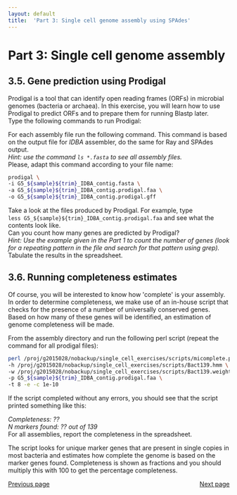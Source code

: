 ```yaml
---
layout: default
title:  'Part 3: Single cell genome assembly using SPAdes'
---
```


# Part 3: Single cell genome assembly

## 3.5. Gene prediction using Prodigal


Prodigal is a tool that can identify open reading frames (ORFs) in microbial genomes (bacteria or archaea). 
In this exercise, you will learn how to use Prodigal to predict ORFs and to prepare them for running Blastp later.  
Type the following commands to run Prodigal:  

For each assembly file run the following command. This command is based on the output file for *IDBA* assembler, do the same for Ray and SPAdes output.  
*Hint: use the command ```ls *.fasta``` to see all assembly files.*  
Please, adapt this command according to your file name:  

```sh
prodigal \
-i G5_${sample}${trim}_IDBA_contig.fasta \
-a G5_${sample}${trim}_IDBA_contig.prodigal.faa \
-o G5_${sample}${trim}_IDBA_contig.prodigal.gff
```

Take a look at the files produced by Prodigal. For example, type  
```less G5_${sample}${trim}_IDBA_contig.prodigal.faa``` and see what the contents look like.  
Can you count how many genes are predicted by Prodigal?  
*Hint: Use the example given in the Part 1 to count the number of genes (look for a repeating pattern in the file and search for that pattern using grep).* 
Tabulate the results in the spreadsheet.

## 3.6. Running completeness estimates


Of course, you will be interested to know how 'complete' is your assembly. In order to determine completeness, we make use of an in-house script that checks for the presence of a number of universally conserved genes. 
Based on how many of these genes will be identified, an estimation of genome completeness will be made.

From the assembly directory and run the following perl script (repeat the command for all prodigal files):

```sh
perl /proj/g2015028/nobackup/single_cell_exercises/scripts/micomplete.pl \
-h /proj/g2015028/nobackup/single_cell_exercises/scripts/Bact139.hmm \
-w /proj/g2015028/nobackup/single_cell_exercises/scripts/Bact139.weights \
-p G5_${sample}${trim}_IDBA_contig.prodigal.faa \
-t 8 -e -c 1e-10
```

If the script completed without any errors, you should see that the script printed something like this:

*Completeness: ??  
N markers found: ?? out of 139*  
For all assemblies, report the completeness in the spreadsheet.

The script looks for unique marker genes that are present in single copies in most bacteria and estimates how complete the genome is based on the marker genes found. Completeness is shown as fractions and you should multiply this with 100 to get the percentage completeness.

<div>
 <span style="float:left"><a class="btn btn-primary" href="scg_part3_4"> Previous page</a></span>
 <span style="float:right"><a class="btn btn-primary" href="scg_part3_7"> Next page</a></span>
</div>
